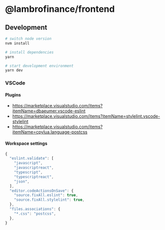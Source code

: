 # @lambrofinance/frontend

## Development

```bash
# switch node version
nvm install

# install dependencies
yarn

# start development environment
yarn dev
```

### VSCode

#### Plugins

- https://marketplace.visualstudio.com/items?itemName=dbaeumer.vscode-eslint
- https://marketplace.visualstudio.com/items?itemName=stylelint.vscode-stylelint
- https://marketplace.visualstudio.com/items?itemName=cpylua.language-postcss

#### Workspace settings

```javascript
{
  "eslint.validate": [
    "javascript",
    "javascriptreact",
    "typescript",
    "typescriptreact",
    "json",
  ],
  "editor.codeActionsOnSave": {
    "source.fixAll.eslint": true,
    "source.fixAll.stylelint": true,
  },
  "files.associations": {
    "*.css": "postcss",
  },
}
```
